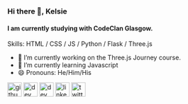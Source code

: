 ### Hi there 👋, Kelsie
#### I am currently studying with CodeClan Glasgow.

Skills: HTML / CSS / JS / Python / Flask / Three.js

- 🔭 I’m currently working on the Three.js Journey course. 
- 🌱 I’m currently learning Javascript 
- 😄 Pronouns: He/Him/His 


[<img src='https://cdn.jsdelivr.net/npm/simple-icons@3.0.1/icons/github.svg' alt='github' height='32'>](https://github.com/kelsiesmurphy)  [<img src='https://cdn.jsdelivr.net/npm/simple-icons@3.0.1/icons/dev-dot-to.svg' alt='dev' height='32'>](https://dev.to/kelsiesmurphy)  [<img src='https://cdn.jsdelivr.net/npm/simple-icons@3.0.1/icons/hashnode.svg' alt='dev' height='32'>](https://hashnode.com/@kelsiesmurphy)  [<img src='https://cdn.jsdelivr.net/npm/simple-icons@3.0.1/icons/linkedin.svg' alt='linkedin' height='32'>](https://www.linkedin.com/in/kelsiesmurphy/)  [<img src='https://cdn.jsdelivr.net/npm/simple-icons@3.0.1/icons/twitter.svg' alt='twitter' height='32'>](https://twitter.com/kelsiesmurphy)  




<!--
**kelsiesmurphy/kelsiesmurphy** is a ✨ _special_ ✨ repository because its `README.md` (this file) appears on your GitHub profile.

Here are some ideas to get you started:

- 🔭 I’m currently working on ...
- 🌱 I’m currently learning ...
- 👯 I’m looking to collaborate on ...
- 🤔 I’m looking for help with ...
- 💬 Ask me about ...
- 📫 How to reach me: ...
- 😄 Pronouns: ...
- ⚡ Fun fact: ...
-->
